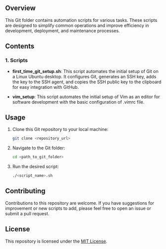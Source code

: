## Overview

This Git folder contains automation scripts for various tasks. These scripts 
are designed to simplify common operations and improve efficiency in 
development, deployment, and maintenance processes.

## Contents

### 1. Scripts

- **first_time_git_setup.sh**: This script automates the initial setup of Git
on a Linux Ubuntu desktop. It configures Git, generates an SSH key, adds the 
key to the SSH agent, and copies the SSH public key to the clipboard for easy 
integration with GitHub.

- **vim_setup**: This script automates the initial setup of Vim as an editor
for software development with the basic configuration of .vimrc file.

## Usage

1. Clone this Git repository to your local machine:

   ```bash
   git clone <repository_url>
   ```

2. Navigate to the Git folder:

   ```bash
   cd <path_to_git_folder>
   ```

3. Run the desired script:

   ```bash
   ./<script_name>.sh
   ```

## Contributing

Contributions to this repository are welcome. If you have suggestions for 
improvement or new scripts to add, please feel free to open an issue or 
submit a pull request.

## License

This repository is licensed under the [MIT License](LICENSE).
```
